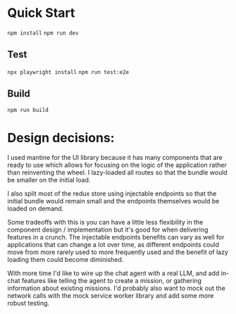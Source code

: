 # Quick Start

`npm install`
`npm run dev`

## Test
`npx playwright install`
`npm run test:e2e`

## Build

`npm run build`

# Design decisions:

I used mantine for the UI library because it has many components that are ready to use which allows for focusing on the logic of the application rather than reinventing the wheel. I lazy-loaded all routes so that the bundle would be smaller on the initial load.

I also split most of the redux store using injectable endpoints so that the initial bundle would remain small and the endpoints themselves would be loaded on demand.

Some tradeoffs with this is you can have a little less flexibility in the component design / implementation but it's good for when delivering features in a crunch. The injectable endpoints benefits can vary as well for applications that can change a lot over time, as different endpoints could move from more rarely used to more frequently used and the benefit of lazy loading them could become diminished.

With more time I'd like to wire up the chat agent with a real LLM, and add in-chat features like telling the agent to create a mission, or gathering information about existing missions. I'd probably also want to mock out the network calls with the mock service worker library and add some more robust testing.